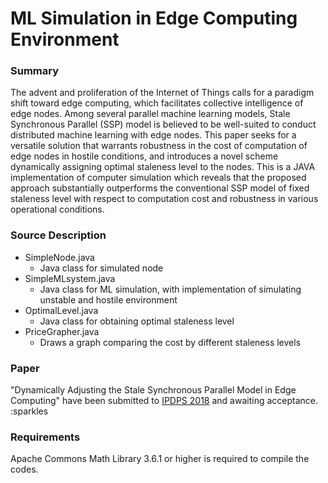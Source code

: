 # ML Simulation in Edge Computing Environment

### Summary
The advent and proliferation of the Internet of Things calls for a paradigm shift toward edge computing, which facilitates collective intelligence of edge nodes. Among several parallel machine learning models, Stale Synchronous Parallel (SSP) model is believed to be well-suited to conduct distributed machine learning with edge nodes. This paper seeks for a versatile solution that warrants robustness in the cost of computation of edge nodes in hostile conditions, and introduces a novel scheme dynamically assigning optimal staleness level to the nodes. This is a JAVA implementation of computer simulation which reveals that the proposed approach substantially outperforms the conventional SSP model of fixed staleness level with respect to computation cost and robustness in various operational conditions. 

### Source Description
- SimpleNode.java
  - Java class for simulated node
- SimpleMLsystem.java
  - Java class for ML simulation, with implementation of simulating unstable and hostile environment
- OptimalLevel.java
  - Java class for obtaining optimal staleness level
- PriceGrapher.java
  - Draws a graph comparing the cost by different staleness levels

### Paper
"Dynamically Adjusting the Stale Synchronous Parallel Model in Edge Computing" have been submitted to [IPDPS 2018](www.ipdps.org) and awaiting acceptance. :sparkles

### Requirements
Apache Commons Math Library 3.6.1 or higher is required to compile the codes.

